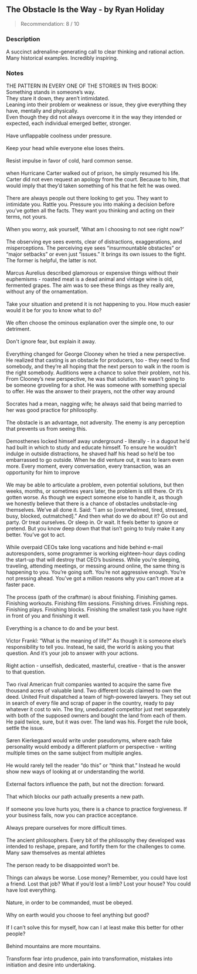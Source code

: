 ## The Obstacle Is the Way - by Ryan Holiday
> Recommendation: 8 / 10
    
### Description
A succinct adrenaline-generating call to clear thinking and rational action. Many historical examples. Incredibly inspiring.
    
### Notes
THE PATTERN IN EVERY ONE OF THE STORIES IN THIS BOOK:<br>
Something stands in someone’s way.<br>
They stare it down, they aren’t intimidated.<br>
Leaning into their problem or weakness or issue, they give everything they have, mentally and physically.<br>
Even though they did not always overcome it in the way they intended or expected, each individual emerged better, stronger.<br>
<br>
Have unflappable coolness under pressure.<br>
<br>
Keep your head while everyone else loses theirs.<br>
<br>
Resist impulse in favor of cold, hard common sense.<br>
<br>
when Hurricane Carter walked out of prison, he simply resumed his life.  Carter did not even request an apology from the court. Because to him, that would imply that they’d taken something of his that he felt he was owed.<br>
<br>
There are always people out there looking to get you. They want to intimidate you. Rattle you. Pressure you into making a decision before you’ve gotten all the facts. They want you thinking and acting on their terms, not yours.<br>
<br>
When you worry, ask yourself, ‘What am I choosing to not see right now?’<br>
<br>
The observing eye sees events, clear of distractions, exaggerations, and misperceptions. The perceiving eye sees “insurmountable obstacles” or “major setbacks” or even just “issues.” It brings its own issues to the fight. The former is helpful, the latter is not.<br>
<br>
Marcus Aurelius described glamorous or expensive things without their euphemisms - roasted meat is a dead animal and vintage wine is old, fermented grapes. The aim was to see these things as they really are, without any of the ornamentation.<br>
<br>
Take your situation and pretend it is not happening to you.  How much easier would it be for you to know what to do?<br>
<br>
We often choose the ominous explanation over the simple one, to our detriment.<br>
<br>
Don't ignore fear, but explain it away.<br>
<br>
Everything changed for George Clooney when he tried a new perspective. He realized that casting is an obstacle for producers, too - they need to find somebody, and they’re all hoping that the next person to walk in the room is the right somebody. Auditions were a chance to solve their problem, not his. From Clooney’s new perspective, he was that solution. He wasn’t going to be someone groveling for a shot. He was someone with something special to offer. He was the answer to their prayers, not the other way around<br>
<br>
Socrates had a mean, nagging wife; he always said that being married to her was good practice for philosophy.<br>
<br>
The obstacle is an advantage, not adversity. The enemy is any perception that prevents us from seeing this.<br>
<br>
Demosthenes locked himself away underground - literally - in a dugout he’d had built in which to study and educate himself. To ensure he wouldn’t indulge in outside distractions, he shaved half his head so he’d be too embarrassed to go outside.  When he did venture out, it was to learn even more. Every moment, every conversation, every transaction, was an opportunity for him to improve<br>
<br>
We may be able to articulate a problem, even potential solutions, but then weeks, months, or sometimes years later, the problem is still there. Or it’s gotten worse. As though we expect someone else to handle it, as though we honestly believe that there is a chance of obstacles unobstacle-ing themselves. We’ve all done it. Said: “I am so [overwhelmed, tired, stressed, busy, blocked, outmatched].” And then what do we do about it? Go out and party. Or treat ourselves. Or sleep in. Or wait. It feels better to ignore or pretend. But you know deep down that that isn’t going to truly make it any better. You’ve got to act.<br>
<br>
While overpaid CEOs take long vacations and hide behind e-mail autoresponders, some programmer is working eighteen-hour days coding the start-up that will destroy that CEO’s business.  While you’re sleeping, traveling, attending meetings, or messing around online, the same thing is happening to you. You’re going soft. You’re not aggressive enough. You’re not pressing ahead. You’ve got a million reasons why you can’t move at a faster pace.<br>
<br>
The process (path of the craftman) is about finishing. Finishing games. Finishing workouts. Finishing film sessions. Finishing drives. Finishing reps. Finishing plays. Finishing blocks. Finishing the smallest task you have right in front of you and finishing it well.<br>
<br>
Everything is a chance to do and be your best.<br>
<br>
Victor Frankl: “What is the meaning of life?” As though it is someone else’s responsibility to tell you. Instead, he said, the world is asking you that question. And it’s your job to answer with your actions.<br>
<br>
Right action - unselfish, dedicated, masterful, creative - that is the answer to that question.<br>
<br>
Two rival American fruit companies wanted to acquire the same five thousand acres of valuable land.  Two different locals claimed to own the deed.  United Fruit dispatched a team of high-powered lawyers. They set out in search of every file and scrap of paper in the country, ready to pay whatever it cost to win.  The tiny, uneducated competitor just met separately with both of the supposed owners and bought the land from each of them. He paid twice, sure, but it was over. The land was his. Forget the rule book, settle the issue.<br>
<br>
Søren Kierkegaard would write under pseudonyms, where each fake personality would embody a different platform or perspective - writing multiple times on the same subject from multiple angles.<br>
<br>
He would rarely tell the reader “do this” or “think that.” Instead he would show new ways of looking at or understanding the world.<br>
<br>
External factors influence the path, but not the direction: forward.<br>
<br>
That which blocks our path actually presents a new path.<br>
<br>
If someone you love hurts you, there is a chance to practice forgiveness. If your business fails, now you can practice acceptance.<br>
<br>
Always prepare ourselves for more difficult times.<br>
<br>
The ancient philosophers. Every bit of the philosophy they developed was intended to reshape, prepare, and fortify them for the challenges to come. Many saw themselves as mental athletes<br>
<br>
The person ready to be disappointed won’t be.<br>
<br>
Things can always be worse.  Lose money? Remember, you could have lost a friend. Lost that job? What if you’d lost a limb? Lost your house? You could have lost everything.<br>
<br>
Nature, in order to be commanded, must be obeyed.<br>
<br>
Why on earth would you choose to feel anything but good?<br>
<br>
If I can’t solve this for myself, how can I at least make this better for other people?<br>
<br>
Behind mountains are more mountains.<br>
<br>
Transform fear into prudence, pain into transformation, mistakes into initiation and desire into undertaking.
